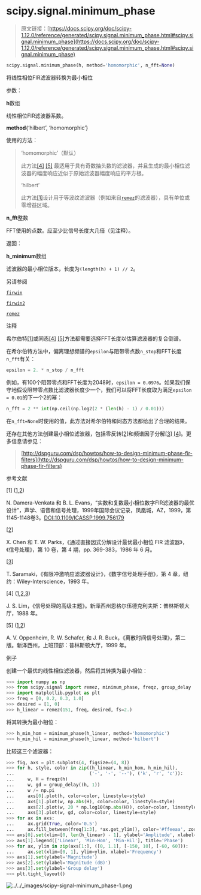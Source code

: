 # scipy.signal.minimum_phase

> 原文链接：[https://docs.scipy.org/doc/scipy-1.12.0/reference/generated/scipy.signal.minimum_phase.html#scipy.signal.minimum_phase](https://docs.scipy.org/doc/scipy-1.12.0/reference/generated/scipy.signal.minimum_phase.html#scipy.signal.minimum_phase)

```py
scipy.signal.minimum_phase(h, method='homomorphic', n_fft=None)
```

将线性相位FIR滤波器转换为最小相位

参数：

**h**数组

线性相位FIR滤波器系数。

**method**{‘hilbert’, ‘homomorphic’}

使用的方法：

> ‘homomorphic’（默认）
> 
> 此方法[[4]](#rde52ba5e24c3-4) [[5]](#rde52ba5e24c3-5) 最适用于具有奇数抽头数的滤波器，并且生成的最小相位滤波器的幅度响应近似于原始滤波器幅度响应的平方根。
> 
> ‘hilbert’
> 
> 此方法[[1]](#rde52ba5e24c3-1)设计用于等波纹滤波器（例如来自[`remez`](scipy.signal.remez.html#scipy.signal.remez "scipy.signal.remez")的滤波器），具有单位或零增益区域。

**n_fft**整数

FFT使用的点数。应至少比信号长度大几倍（见注释）。

返回：

**h_minimum**数组

滤波器的最小相位版本，长度为`(length(h) + 1) // 2`。

另请参阅

[`firwin`](scipy.signal.firwin.html#scipy.signal.firwin "scipy.signal.firwin")

[`firwin2`](scipy.signal.firwin2.html#scipy.signal.firwin2 "scipy.signal.firwin2")

[`remez`](scipy.signal.remez.html#scipy.signal.remez "scipy.signal.remez")

注释

希尔伯特[[1]](#rde52ba5e24c3-1)或同态[[4]](#rde52ba5e24c3-4) [[5]](#rde52ba5e24c3-5)方法都需要选择FFT长度以估算滤波器的复合倒谱。

在希尔伯特方法中，偏离理想频谱的`epsilon`与阻带零点数`n_stop`和FFT长度`n_fft`有关：

```py
epsilon = 2. * n_stop / n_fft 
```

例如，有100个阻带零点和FFT长度为2048时，`epsilon = 0.0976`。如果我们保守地假设阻带零点数比滤波器长度少一个，我们可以将FFT长度取为满足`epsilon = 0.01`的下一个2的幂：

```py
n_fft = 2 ** int(np.ceil(np.log2(2 * (len(h) - 1) / 0.01))) 
```

在`n_fft=None`时使用的值，此方法对希尔伯特和同态方法都给出了合理的结果。

还存在其他方法创建最小相位滤波器，包括零反转[[2]](#rde52ba5e24c3-2)和频谱因子分解[[3]](#rde52ba5e24c3-3) [[4]](#rde52ba5e24c3-4)。更多信息请参见：

> [http://dspguru.com/dsp/howtos/how-to-design-minimum-phase-fir-filters](http://dspguru.com/dsp/howtos/how-to-design-minimum-phase-fir-filters)

参考文献

[1] ([1](#id3),[2](#id4))

N. Damera-Venkata 和 B. L. Evans，“实数和复数最小相位数字FIR滤波器的最优设计”，声学、语音和信号处理，1999年国际会议记录，凤凰城，AZ，1999，第1145-1148卷3。[DOI:10.1109/ICASSP.1999.756179](https://doi.org/10.1109/ICASSP.1999.756179)

[[2]](#id7)

X. Chen 和 T. W. Parks，《通过直接因式分解设计最优最小相位 FIR 滤波器》，《信号处理》，第 10 卷，第 4 期，pp. 369-383，1986 年 6 月。

[[3](#id8)]

T. Saramaki，《有限冲激响应滤波器设计》，《数字信号处理手册》，第 4 章，纽约：Wiley-Interscience，1993 年。

[4] ([1](#id1),[2](#id5),[3](#id9))

J. S. Lim，《信号处理的高级主题》。新泽西州恩格尔伍德克利夫斯：普林斯顿大厅，1988 年。

[5] ([1](#id2),[2](#id6))

A. V. Oppenheim, R. W. Schafer, 和 J. R. Buck，《离散时间信号处理》，第二版。新泽西州，上班顶部：普林斯顿大厅，1999 年。

例子

创建一个最优的线性相位滤波器，然后将其转换为最小相位：

```py
>>> import numpy as np
>>> from scipy.signal import remez, minimum_phase, freqz, group_delay
>>> import matplotlib.pyplot as plt
>>> freq = [0, 0.2, 0.3, 1.0]
>>> desired = [1, 0]
>>> h_linear = remez(151, freq, desired, fs=2.) 
```

将其转换为最小相位：

```py
>>> h_min_hom = minimum_phase(h_linear, method='homomorphic')
>>> h_min_hil = minimum_phase(h_linear, method='hilbert') 
```

比较这三个滤波器：

```py
>>> fig, axs = plt.subplots(4, figsize=(4, 8))
>>> for h, style, color in zip((h_linear, h_min_hom, h_min_hil),
...                            ('-', '-', '--'), ('k', 'r', 'c')):
...     w, H = freqz(h)
...     w, gd = group_delay((h, 1))
...     w /= np.pi
...     axs[0].plot(h, color=color, linestyle=style)
...     axs[1].plot(w, np.abs(H), color=color, linestyle=style)
...     axs[2].plot(w, 20 * np.log10(np.abs(H)), color=color, linestyle=style)
...     axs[3].plot(w, gd, color=color, linestyle=style)
>>> for ax in axs:
...     ax.grid(True, color='0.5')
...     ax.fill_between(freq[1:3], *ax.get_ylim(), color='#ffeeaa', zorder=1)
>>> axs[0].set(xlim=[0, len(h_linear) - 1], ylabel='Amplitude', xlabel='Samples')
>>> axs[1].legend(['Linear', 'Min-Hom', 'Min-Hil'], title='Phase')
>>> for ax, ylim in zip(axs[1:], ([0, 1.1], [-150, 10], [-60, 60])):
...     ax.set(xlim=[0, 1], ylim=ylim, xlabel='Frequency')
>>> axs[1].set(ylabel='Magnitude')
>>> axs[2].set(ylabel='Magnitude (dB)')
>>> axs[3].set(ylabel='Group delay')
>>> plt.tight_layout() 
```

![../../_images/scipy-signal-minimum_phase-1.png](../Images/bfe8f5797209b34d94df19494fc65890.png)
